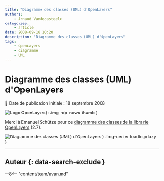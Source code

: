 ```yaml
---
title: "Diagramme des classes (UML) d'OpenLayers"
authors:
    - Arnaud Vandecasteele
categories:
    - article
date: 2008-09-18 10:20
description: "Diagramme des classes (UML) d'OpenLayers"
tags:
    - OpenLayers
    - diagramme
    - UML
---
```


# Diagramme des classes (UML) d'OpenLayers

:calendar: Date de publication initiale : 18 septembre 2008

![Logo OpenLayers](https://cdn.geotribu.fr/img/logos-icones/logiciels_librairies/openlayers.png){: .img-rdp-news-thumb }

Merci à Emanuel Schütze pour ce [diagramme des classes de la librairie OpenLayers](http://trac.openlayers.org/attachment/wiki/UML/ClassDiagram_OL2.7RC2-20080916.pdf?format=raw "diagramme des classes de la librairie OpenLayers") (2.7).

![Diagramme des classes (UML) d'OpenLayers](https://cdn.geotribu.fr/img/articles-blog-rdp/articles/2008/ClassDiagram_OL2.7RC2-20080916.png "Diagramme des classes (UML) d'OpenLayers"){: .img-center loading=lazy }

----

## Auteur {: data-search-exclude }

--8<-- "content/team/avan.md"
